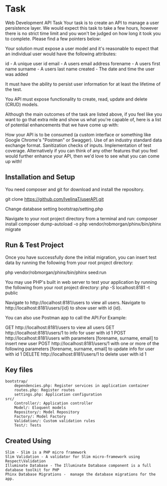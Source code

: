 Task
===
Web Development API Task
Your task is to create an API to manage a user persistence layer.
We would expect this task to take a few hours, however there is no strict time limit and you won't be judged on how long it took you to complete. Please find a few pointers below:

Your solution must expose a user model and it's reasonable to expect that an individual user would have the following attributes:

id - A unique user id
email - A users email address
forename - A users first name
surname - A users last name
created - The date and time the user was added

It must have the ability to persist user information for at least the lifetime of the test.

You API must expose functionality to create, read, update and delete (CRUD) models.

Although the main outcomes of the task are listed above, if you feel like you want to go that extra mile and show us what you're capable of, here is a list of potential enhancements that we have come up with:

How your API is to be consumed (a custom interface or something like Google Chrome's "Postman" or Swagger).
Use of an industry standard data exchange format.
Sanitization checks of inputs.
Implementation of test coverage.
Alternatively if you can think of any other features that you feel would further enhance your API, then we'd love to see what you can come up with!

Installation and Setup
----------------

You need composer and git for download and install the repository.

 git clone https://github.com/IvelinaT/userAPI.git

Change database setting bootstrap/setting.php

Navigate to your root project directory from a terminal and run:
composer install
composer dump-autoload -o
php vendor/robmorgan/phinx/bin/phinx  migrate


Run & Test Project
----------------
Once you have successfully done the initial migration, you can insert test data by running the following from your root project directory:

php vendor/robmorgan/phinx/bin/phinx  seed:run

You may use PHP's built in web server to test your application by running the following from your root project directory:
php -S localhost:8181 -t public

Navigate to http://localhost:8181/users to view all users.
Navigate to http://localhost:8181/users/{id} to show user with id {id}.

You can also use Postman app to call the API.For Example:

GET  http://localhost:8181/users to view all users
GET  http://localhost:8181/users/1 to info for user with id 1
POST http://localhost:8181/users with parameters [forename, surname, email] to insert new user
POST http://localhost:8181/users/1  with one or more of the following parameters [forename, surname, email] to update info for user with id 1
DELETE http://localhost:8181/users/1 to delete user with id 1


Key files
----------------
    bootstrap/
        dependencies.php: Register services in application container
        routes.php: Register routes
        settings.php: Application configuration
    src/
        Controller/: Application controller
        Model/: Eloquent models
        Repository/: Model Repository
        Factory/: Model Factory
        Validation/: Custom validation rules
        Test/: Tests


Created Using
----------------
    Slim - Slim is a PHP micro framework
    Slim Validation - A validator for Slim micro-framework using Respect\Validation
    Illuminate Database - The Illuminate Database component is a full database toolkit for PHP
    Phinx Database Migrations -  manage the database migrations for the app.

